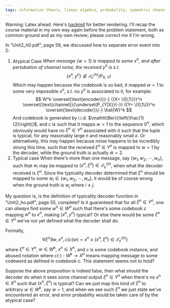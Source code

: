 ```yaml
---
tags: information theory, linear algebra, probability, symmetric channel
---
```


Warning: Latex ahead. Here's <a href="https://hackmd.io/dHBKomhzSgCj2OxmoSaspQ">hackmd</a> for better rendering. I'll recap the course material in my own way again before the problem statement, both as common ground and as my own review; please correct me if I'm wrong.

In "Unit2_h0.pdf", page 59, we discussed how to separate error event into 2:

1. Atypical Case
    *When message $\{w = 1\}$ is mapped to some $x^n$, and after pertubation of channel noise, the received $y^n$ is s.t. $$
    (x^n, y^n)\notin \mathcal{T}_{\varepsilon}^{(n)}
    \left(P_{X, Y} \right)
    $$*
    Which may happen because the codebook is so bad, it mapped $w=1$ to some very impossible $x^n$, s.t. no $y^n$ is associated to it, for example:
    $$
    W^k \overset{\text{encoder}}{-}
    {(X= \{0,1\})}^n
    \overset{\text{channel}}{\underset{P_{Y|X}}{-}}
    {(Y= \{0,1\})}^n
    \overset{\text{decoder}}{-}
    \hat{W}^k
    $$
    And codebook is generated by i.i.d. $\mathtt{Ber}{\left(\frac{1}{2}\right)}$, and $c$ is such that it mapps $w=1$ to the sequence $0^n$, which obviously would have no $\xi^n \in Y^n$ associated with it such that the tuple is typical, for any reasonably large $n$ and reasonably small $\varepsilon$.
    Or alternatively, this may happen because noise happens to be incredibly strong this time, such that the received $\xi^n \in Y^n$ is mapped to $w=1$ by the decoder, while the ground truth is actually $\hat{w}=2$.
2. Typical case
    When there's more than one message, say $\{w_1, w_2, \cdots, w_n\}$, such that $w_i$ may be mapped to $( x^n, \xi^n ) \in \mathcal{T}_\varepsilon^{(n)}$, when what the decoder received is $\xi^n$. Since the typicality decoder determined that $\xi^n$ should be mapped to some $w_i \in \{w_1, w_2, \cdots, w_n \}$, it would be of course wrong when the ground truth is $w_j$ where $i \neq j$.

My question is, is the definition of typicality decoder function in "Unit2_ho.pdf", page 55, complete? Is it guaranteed that for all $\xi^n \in Y^n$, one can *always* find some $w^n \in W^n$ such that there's some codebook $c$ mapping $w^n$ to $x^n$, making $(x^n, y^n)$ typical? Or else there would be some $\xi^n \in Y^n$ we've not yet defined what the decoder shall do.

Formally,
$$
\forall \xi^n \exists w, x^n, c
\left(
c(w) = x^n \land (x^n, \xi^n)\in\mathcal{T}_\varepsilon^{(n)}
\right)
$$
where $\xi^n \in Y^n$, $w \in W^k$, $x^n \in X^n$, and $c$ is some codebook instance, and abused notation where $c(\cdot): W^k \to X^n$ means mapping message to some codeword as defined in codebook $c$. This statement seems not to hold?

Suppose the above proposition is indeed false, then what should the decoder do when it sees some channel output $\xi^n \in Y^n$ when there's no $x^n \in X^n$ such that $(x^n, \xi^n)$ is typical?  Can we just map this kind of $\xi^n$ to arbitrary $w\in W^k$, say $w=1$, and when we see such $\xi^n$ we just state we've encountered an error, and error probability would be taken care of by the atypical case?